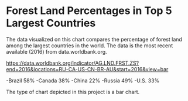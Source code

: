 # Forest Land Percentages in Top 5 Largest Countries

The data visualized on this chart compares the percentage of forest land among the largest countries in the world. The data is the most recent available (2016) from data.worldbank.org.

https://data.worldbank.org/indicator/AG.LND.FRST.ZS?end=2016&locations=RU-CA-US-CN-BR-AU&start=2016&view=bar

-Brazil 58%
-Canada 38%
-China 22%
-Russia 49%
-U.S. 33%


The type of chart depicted in this project is a bar chart.
